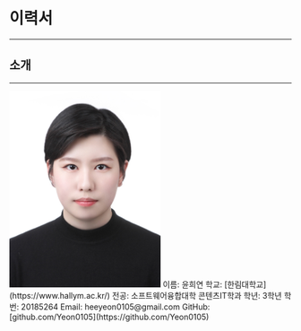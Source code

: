 # 이력서
------------

## 소개
------------
<img src=증명사진.jpg width=270 height=350>   
이름: 윤희연      
학교: [한림대학교](https://www.hallym.ac.kr/)      
전공: 소프트웨어융합대학 콘텐츠IT학과      
학년: 3학년      
학번: 20185264      
Email: heeyeon0105@gmail.com    
GitHub: [github.com/Yeon0105](https://github.com/Yeon0105)      

